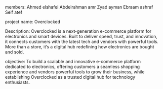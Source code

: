 members:
Ahmed elshafei 
Abdelrahman amr
Zyad ayman
Ebraam ashraf
Seif atef

project name: Overclocked

Description:
Overclocked is a next-generation e-commerce platform for electronics and smart devices. Built to deliver speed, trust, and innovation, it connects customers with the latest tech and vendors with powerful tools. More than a store, it’s a digital hub redefining how electronics are bought and sold.

objective:
To build a scalable and innovative e-commerce platform dedicated to electronics, offering customers a seamless shopping experience and vendors powerful tools to grow their business, while establishing Overclocked as a trusted digital hub for technology enthusiasts.



